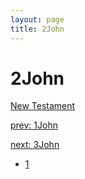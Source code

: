 ```yaml
---
layout: page
title: 2John
---
```


# 2John


[New Testament](/new-testament)


[prev: 1John](../1john)


[next: 3John](../3john)

- [1](2john-1.html)
